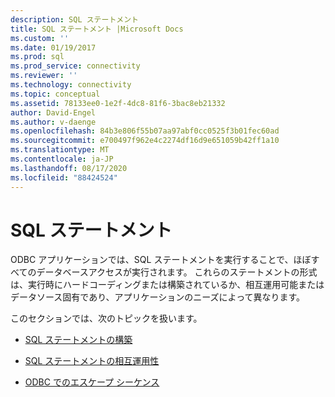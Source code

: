 ```yaml
---
description: SQL ステートメント
title: SQL ステートメント |Microsoft Docs
ms.custom: ''
ms.date: 01/19/2017
ms.prod: sql
ms.prod_service: connectivity
ms.reviewer: ''
ms.technology: connectivity
ms.topic: conceptual
ms.assetid: 78133ee0-1e2f-4dc8-81f6-3bac8eb21332
author: David-Engel
ms.author: v-daenge
ms.openlocfilehash: 84b3e806f55b07aa97abf0cc0525f3b01fec60ad
ms.sourcegitcommit: e700497f962e4c2274df16d9e651059b42ff1a10
ms.translationtype: MT
ms.contentlocale: ja-JP
ms.lasthandoff: 08/17/2020
ms.locfileid: "88424524"
---
```

# <a name="sql-statements"></a>SQL ステートメント
ODBC アプリケーションでは、SQL ステートメントを実行することで、ほぼすべてのデータベースアクセスが実行されます。 これらのステートメントの形式は、実行時にハードコーディングまたは構築されているか、相互運用可能またはデータソース固有であり、アプリケーションのニーズによって異なります。  
  
 このセクションでは、次のトピックを扱います。  
  
-   [SQL ステートメントの構築](../../../odbc/reference/develop-app/constructing-sql-statements.md)  
  
-   [SQL ステートメントの相互運用性](../../../odbc/reference/develop-app/interoperability-of-sql-statements.md)  
  
-   [ODBC でのエスケープ シーケンス](../../../odbc/reference/develop-app/escape-sequences-in-odbc.md)
